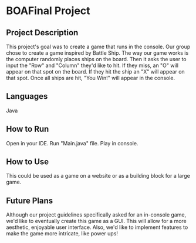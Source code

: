 # BOAFinal Project

## Project Description 
This project's goal was to create a game that runs in the console. Our group chose to create a game inspired by Battle Ship. The way our game works is the computer randomly places ships on the board. Then it asks the user to input the "Row" and "Column" they'd like to hit. If they miss, an "O" will appear on that spot on the board. If they hit the ship an "X" will appear on that spot. Once all ships are hit, "You Win!" will appear in the console.  

## Languages 
Java

## How to Run
Open in your IDE. Run "Main.java" file. Play in console.

## How to Use 
This could be used as a game on a website or as a building block for a large game.

## Future Plans
Although our project guidelines specifically asked for an in-console game, we'd like to eventually create this game as a GUI. This will allow for a more aesthetic, enjoyable user interface. Also, we'd like to implement features to make the game more intricate, like power ups! 